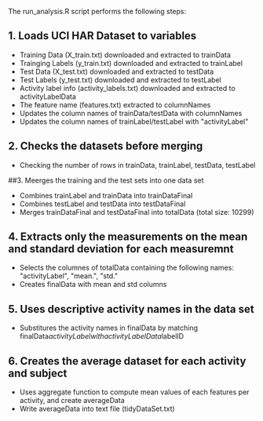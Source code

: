 The run_analysis.R script performs the following steps:

## 1. Loads UCI HAR Dataset to variables
- Training Data (X_train.txt) downloaded and extracted to trainData
- Trainging Labels (y_train.txt) downloaded and extracted to trainLabel
- Test Data (X_test.txt) downloaded and extracted to testData
- Test Labels (y_test.txt) downloaded and extracted to testLabel
- Activity label info (activity_labels.txt) downloaded and extracted to activityLabelData
- The feature name (features.txt) extracted to columnNames
- Updates the column names of trainData/testData with columnNames
- Updates the column names of trainLabel/testLabel with "activityLabel"

## 2. Checks the datasets before merging
- Checking the number of rows in trainData, trainLabel, testData, testLabel

##3. Meerges the training and the test sets into one data set
- Combines trainLabel and trainData into trainDataFinal
- Combines testLabel and testData into testDataFinal
- Merges trainDataFinal and testDataFinal into totalData (total size: 10299)

## 4. Extracts only the measurements on the mean and standard deviation for each measuremnt
- Selects the columnes of totalData containing the following names: "activityLabel", "mean.", "std."
- Creates finalData with mean and std columns

## 5. Uses descriptive activity names in the data set
- Substitures the activity names in finalData by matching finalData$activityLabel with activityLabelData$labelID

## 6. Creates the average dataset for each activity and subject
- Uses aggregate function to compute mean values of each features per activity, and create averageData
- Write averageData into text file (tidyDataSet.txt)
